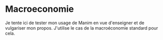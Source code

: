 # Macroeconomie
Je tente ici de tester mon usage de Manim en vue d'enseigner et de vulgariser mon propos. J'utilise le cas de la macroéconomie standard pour cela.
